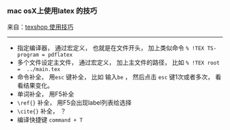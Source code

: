 ### mac osX上使用latex 的技巧

来自：[texshop 使用技巧](http://www.mamicode.com/info-detail-2357498.html)

---



* 指定编译器， 通过宏定义， 也就是在文件开头， 加上类似命令 `% !TEX TS-program = pdflatex`
* 多个文件设定主文件， 通过宏定义， 加上主文件的路径， 比如 `% !TEX root =  ../main.tex`
* 命令补全， 用`esc` 键补全， 比如 输入`be` ， 然后点击 `esc` 键1次或者多次， 看看结果变化。
* 单词补全， 用F5补全
* `\ref{}` 补全， 用F5会出现label列表给选择
* `\cite{}` 补全， ？
* 编译快捷键 `command + T`



